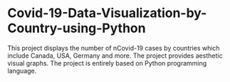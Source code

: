 # Covid-19-Data-Visualization-by-Country-using-Python
This project displays the number of nCovid-19 cases by countries which include Canada, USA, Germany and more. The project provides aesthetic 
visual graphs. The project is entirely based on Python programming language.

